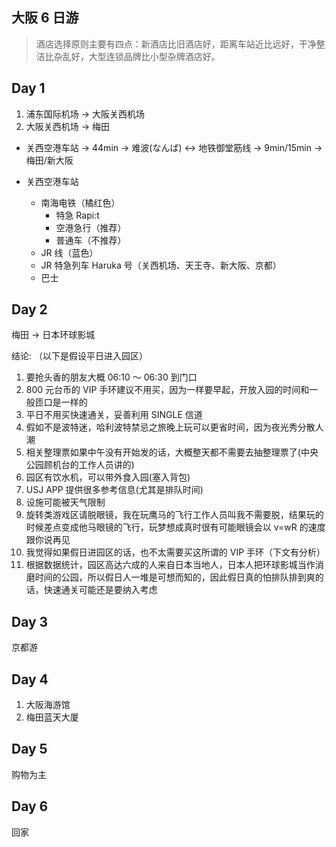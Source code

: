 ## 大阪 6 日游

> 酒店选择原则主要有四点：新酒店比旧酒店好，距离车站近比远好，干净整洁比杂乱好，大型连锁品牌比小型杂牌酒店好。

## Day 1

1. 浦东国际机场 -> 大阪关西机场
2. 大阪关西机场 -> 梅田

- 关西空港车站 -> 44min -> 难波(なんば) <-> 地铁御堂筋线 -> 9min/15min -> 梅田/新大阪

- 关西空港车站
  - 南海电铁（橘红色）
    - 特急 Rapi:t
    - 空港急行（推荐）
    - 普通车（不推荐）
  - JR 线（蓝色）
  - JR 特急列车 Haruka 号（关西机场、天王寺、新大阪、京都）
  - 巴士

## Day 2

梅田 -> 日本环球影城

结论: （以下是假设平日进入园区）

1. 要抢头香的朋友大概 06:10 ～ 06:30 到门口
2. 800 元台币的 VIP 手环建议不用买，因为一样要早起，开放入园的时间和一般匝口是一样的
3. 平日不用买快速通关，妥善利用 SINGLE 信道
4. 假如不是波特迷，哈利波特禁忌之旅晚上玩可以更省时间，因为夜光秀分散人潮
5. 相关整理票如果中午没有开始发的话，大概整天都不需要去抽整理票了(中央公园顾机台的工作人员讲的)
6. 园区有饮水机，可以带外食入园(塞入背包)
7. USJ APP 提供很多参考信息(尤其是排队时间)
8. 设施可能被天气限制
9. 旋转类游戏区请脱眼镜，我在玩鹰马的飞行工作人员叫我不需要脱，结果玩的时候差点变成他马眼镜的飞行，玩梦想成真时很有可能眼镜会以 v=wR 的速度跟你说再见
10. 我觉得如果假日进园区的话，也不太需要买这所谓的 VIP 手环（下文有分析）
11. 根据数据统计，园区高达六成的人来自日本当地人，日本人把环球影城当作消磨时间的公园，所以假日人一堆是可想而知的，因此假日真的怕排队排到爽的话，快速通关可能还是要纳入考虑

## Day 3

京都游

## Day 4

1. 大阪海游馆
2. 梅田蓝天大厦

## Day 5

购物为主

## Day 6

回家
